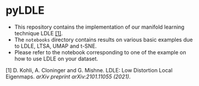 # pyLDLE

- This repository contains the implementation of our manifold learning technique LDLE [[1]](#1).
- The `notebooks` directory contains results on various basic examples due to LDLE, LTSA, UMAP and t-SNE.
- Please refer to the notebook corresponding to one of the example on how to use LDLE on your dataset.

<a id="1">[1]</a> 
D. Kohli, A. Cloninger and G. Mishne. LDLE: Low Distortion Local Eigenmaps. <em>arXiv preprint arXiv:2101.11055 (2021)</em>.
